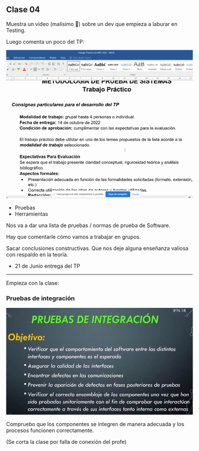 ## Clase 04

Muestra un video (malísimo 😬) sobre un dev que empieza a laburar en Testing.

Luego comenta un poco del TP:

![](./212-assets/ppt-13-qa.png)

- Pruebas
- Herramientas

Nos va a dar una lista de pruebas / normas de prueba de Software. 

Hay que comentarle cómo vamos a trabajar en grupos.

Sacar conclusiones constructivas. Que nos deje alguna enseñanza valiosa con respaldo en la teoría.

- 21 de Junio entrega del TP
---
Empieza con la clase:

### Pruebas de integración

![](./212-assets/ppt-14-qa.png)

Compruebo que los componentes se integren de manera adecuada y los procesos funcionen correctamente.

(Se corta la clase por falla de conexión del profe)
